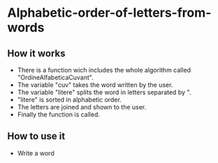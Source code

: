# Alphabetic-order-of-letters-from-words
## How it works
- There is a function wich includes the whole algorithm called "OrdineAlfabeticaCuvant".
- The variable "cuv" takes the word written by the user.
- The variable "litere" splits the word in letters separated by ".
- "litere" is sorted in alphabetic order.
- The letters are joined and shown to the user.
- Finally the function is called.
## How to use it
- Write a word

